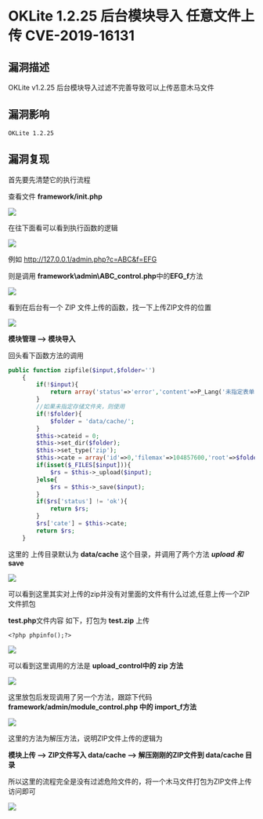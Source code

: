 # OKLite 1.2.25 后台模块导入 任意文件上传 CVE-2019-16131

## 漏洞描述

OKLite v1.2.25 后台模块导入过滤不完善导致可以上传恶意木马文件

## 漏洞影响

```
OKLite 1.2.25
```

## 漏洞复现

首先要先清楚它的执行流程

查看文件 **framework/init.php**

![](images/202202162314774.png)

在往下面看可以看到执行函数的逻辑

![](images/202202162314458.png)

例如 http://127.0.0.1/admin.php?c=ABC&f=EFG

则是调用  **framework\admin\ABC_control.php**中的**EFG_f**方法

![](images/202202162314431.png)

看到在后台有一个 ZIP 文件上传的函数，找一下上传ZIP文件的位置

![](images/202202162314537.png)

**模块管理 --> 模块导入**

回头看下函数方法的调用

```php
public function zipfile($input,$folder='')
	{
		if(!$input){
			return array('status'=>'error','content'=>P_Lang('未指定表单名称'));
		}
		//如果未指定存储文件夹，则使用
		if(!$folder){
			$folder = 'data/cache/';
		}
		$this->cateid = 0;
		$this->set_dir($folder);
		$this->set_type('zip');
		$this->cate = array('id'=>0,'filemax'=>104857600,'root'=>$folder,'folder'=>'/','filetypes'=>'zip');
		if(isset($_FILES[$input])){
			$rs = $this->_upload($input);
		}else{
			$rs = $this->_save($input);
		}
		if($rs['status'] != 'ok'){
			return $rs;
		}
		$rs['cate'] = $this->cate;
		return $rs;
	}
```

这里的 上传目录默认为 **data/cache** 这个目录，并调用了两个方法 ***upload 和*** **save**

![](images/202202162314392.png)

可以看到这里其实对上传的zip并没有对里面的文件有什么过滤,任意上传一个ZIP文件抓包

**test.php**文件内容 如下，打包为 **test.zip** 上传

```plain
<?php phpinfo();?>
```

![](images/202202162315603.png)

可以看到这里调用的方法是 **upload_control中的 zip 方法**

![](images/202202162315050.png)

这里放包后发现调用了另一个方法，跟踪下代码 **framework/admin/module_control.php 中的 import_f方法**

![](images/202202162315144.png)

这里的方法为解压方法，说明ZIP文件上传的逻辑为

**模块上传 --> ZIP文件写入 data/cache --> 解压刚刚的ZIP文件到 data/cache 目录** 

所以这里的流程完全是没有过滤危险文件的，将一个木马文件打包为ZIP文件上传访问即可

![](images/202202162315263.png)